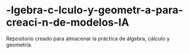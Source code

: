 # -lgebra-c-lculo-y-geometr-a-para-creaci-n-de-modelos-IA
Repositorio creado para almacenar la práctica de álgebra, cálculo y geometría. 

